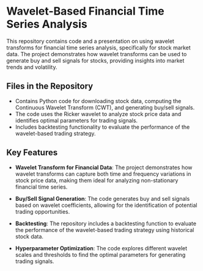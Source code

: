 # Wavelet-Based Financial Time Series Analysis

This repository contains code and a presentation on using wavelet transforms for financial time series analysis, specifically for stock market data. The project demonstrates how wavelet transforms can be used to generate buy and sell signals for stocks, providing insights into market trends and volatility.

## Files in the Repository

   - Contains Python code for downloading stock data, computing the Continuous Wavelet Transform (CWT), and generating buy/sell signals.
   - The code uses the Ricker wavelet to analyze stock price data and identifies optimal parameters for trading signals.
   - Includes backtesting functionality to evaluate the performance of the wavelet-based trading strategy.


## Key Features

- **Wavelet Transform for Financial Data**: The project demonstrates how wavelet transforms can capture both time and frequency variations in stock price data, making them ideal for analyzing non-stationary financial time series.
  
- **Buy/Sell Signal Generation**: The code generates buy and sell signals based on wavelet coefficients, allowing for the identification of potential trading opportunities.

- **Backtesting**: The repository includes a backtesting function to evaluate the performance of the wavelet-based trading strategy using historical stock data.

- **Hyperparameter Optimization**: The code explores different wavelet scales and thresholds to find the optimal parameters for generating trading signals.


